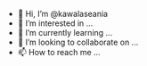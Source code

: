 - 👋 Hi, I’m @kawalaseania
- 👀 I’m interested in ...
- 🌱 I’m currently learning ...
- 💞️ I’m looking to collaborate on ...
- 📫 How to reach me ...

<!---
kawalaseania/kawalaseania is a ✨ special ✨ repository because its `README.md` (this file) appears on your GitHub profile.
You can click the Preview link to take a look at your changes.
--->
